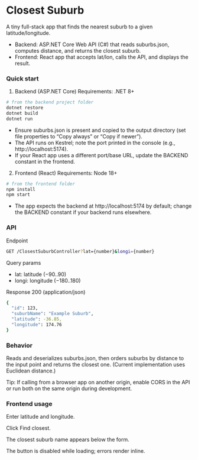 # Closest Suburb

A tiny full-stack app that finds the nearest suburb to a given latitude/longitude.
* Backend: ASP.NET Core Web API (C#) that reads suburbs.json, computes distance, and returns the closest suburb.
* Frontend: React app that accepts lat/lon, calls the API, and displays the result.

### Quick start
1) Backend (ASP.NET Core)
Requirements: .NET 8+
```bash
# from the backend project folder
dotnet restore
dotnet build
dotnet run
```
* Ensure suburbs.json is present and copied to the output directory (set file properties to “Copy always” or “Copy if newer”).
* The API runs on Kestrel; note the port printed in the console (e.g., http://localhost:5174).
* If your React app uses a different port/base URL, update the BACKEND constant in the frontend.

2) Frontend (React)
Requirements: Node 18+
```bash
# from the frontend folder
npm install
npm start
```
* The app expects the backend at http://localhost:5174 by default; change the BACKEND constant if your backend runs elsewhere.

### API
Endpoint
```bash
GET /ClosestSuburbController?lat={number}&longi={number}
```

Query params
* lat: latitude (−90..90)
* longi: longitude (−180..180)

Response 200 (application/json)
```bash
{
  "id": 123,
  "suburbName": "Example Suburb",
  "latitude": -36.85,
  "longitude": 174.76
}
```

### Behavior

Reads and deserializes suburbs.json, then orders suburbs by distance to the input point and returns the closest one. (Current implementation uses Euclidean distance.)

Tip: If calling from a browser app on another origin, enable CORS in the API or run both on the same origin during development.

### Frontend usage

Enter latitude and longitude.

Click Find closest.

The closest suburb name appears below the form.

The button is disabled while loading; errors render inline.
